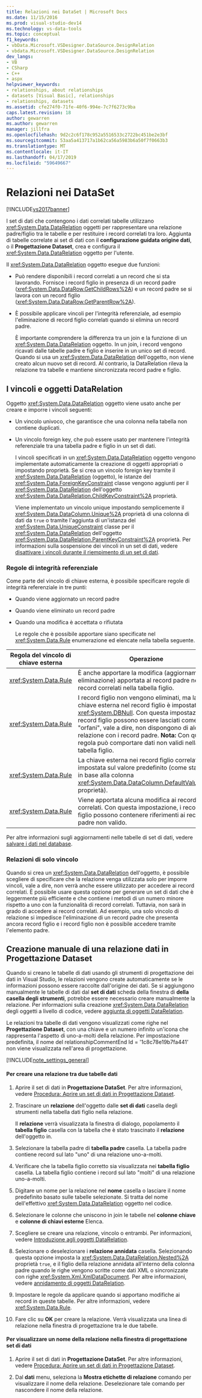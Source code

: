 ```yaml
---
title: Relazioni nei DataSet | Microsoft Docs
ms.date: 11/15/2016
ms.prod: visual-studio-dev14
ms.technology: vs-data-tools
ms.topic: conceptual
f1_keywords:
- vbData.Microsoft.VSDesigner.DataSource.DesignRelation
- vbdata.Microsoft.VSDesigner.DataSource.DesignRelation
dev_langs:
- VB
- CSharp
- C++
- aspx
helpviewer_keywords:
- relationships, about relationships
- datasets [Visual Basic], relationships
- relationships, datasets
ms.assetid: cfe274f0-71fe-40f6-994e-7c7f6273c9ba
caps.latest.revision: 18
author: gewarren
ms.author: gewarren
manager: jillfra
ms.openlocfilehash: 9d2c2c6f178c952a5516533c2722bc451be2e3bf
ms.sourcegitcommit: 53aa5a413717a1b62ca56a5983b6a50f7f0663b3
ms.translationtype: MT
ms.contentlocale: it-IT
ms.lasthandoff: 04/17/2019
ms.locfileid: "59649667"
---
```

# <a name="relationships-in-datasets"></a>Relazioni nei DataSet
[!INCLUDE[vs2017banner](../includes/vs2017banner.md)]

I set di dati che contengono i dati correlati tabelle utilizzano <xref:System.Data.DataRelation> oggetti per rappresentare una relazione padre/figlio tra le tabelle e per restituire i record correlati tra loro. Aggiunta di tabelle correlate ai set di dati con il **configurazione guidata origine dati**, o il **Progettazione Dataset**, crea e configura il <xref:System.Data.DataRelation> oggetto per l'utente.  
  
 Il <xref:System.Data.DataRelation> oggetto esegue due funzioni:  
  
- Può rendere disponibili i record correlati a un record che si sta lavorando. Fornisce i record figlio in presenza di un record padre (<xref:System.Data.DataRow.GetChildRows%2A>) e un record padre se si lavora con un record figlio (<xref:System.Data.DataRow.GetParentRow%2A>).  
  
- È possibile applicare vincoli per l'integrità referenziale, ad esempio l'eliminazione di record figlio correlati quando si elimina un record padre.  
  
  È importante comprendere la differenza tra un join e la funzione di un <xref:System.Data.DataRelation> oggetto. In un join, i record vengono ricavati dalle tabelle padre e figlio e inserire in un unico set di record. Quando si usa un <xref:System.Data.DataRelation> dell'oggetto, non viene creato alcun nuovo set di record. Al contrario, la DataRelation rileva la relazione tra tabelle e mantiene sincronizzata record padre e figlio.  
  
## <a name="datarelation-objects-and-constraints"></a>I vincoli e oggetti DataRelation  
 Oggetto <xref:System.Data.DataRelation> oggetto viene usato anche per creare e imporre i vincoli seguenti:  
  
- Un vincolo univoco, che garantisce che una colonna nella tabella non contiene duplicati.  
  
- Un vincolo foreign key, che può essere usato per mantenere l'integrità referenziale tra una tabella padre e figlio in un set di dati.  
  
  I vincoli specificati in un <xref:System.Data.DataRelation> oggetto vengono implementate automaticamente la creazione di oggetti appropriati o impostando proprietà. Se si crea un vincolo foreign key tramite il <xref:System.Data.DataRelation> (oggetto), le istanze del <xref:System.Data.ForeignKeyConstraint> classe vengono aggiunti per il <xref:System.Data.DataRelation> dell'oggetto <xref:System.Data.DataRelation.ChildKeyConstraint%2A> proprietà.  
  
  Viene implementato un vincolo unique impostando semplicemente il <xref:System.Data.DataColumn.Unique%2A> proprietà di una colonna di dati da `true` o tramite l'aggiunta di un'istanza del <xref:System.Data.UniqueConstraint> classe per il <xref:System.Data.DataRelation> dell'oggetto <xref:System.Data.DataRelation.ParentKeyConstraint%2A> proprietà. Per informazioni sulla sospensione dei vincoli in un set di dati, vedere [disattivare i vincoli durante il riempimento di un set di dati](../data-tools/turn-off-constraints-while-filling-a-dataset.md).  
  
### <a name="referential-integrity-rules"></a>Regole di integrità referenziale  
 Come parte del vincolo di chiave esterna, è possibile specificare regole di integrità referenziale in tre punti:  
  
- Quando viene aggiornato un record padre  
  
- Quando viene eliminato un record padre  
  
- Quando una modifica è accettata o rifiutata  
  
  Le regole che è possibile apportare siano specificate nel <xref:System.Data.Rule> enumerazione ed elencate nella tabella seguente.  
  
|Regola del vincolo di chiave esterna|Operazione|  
|----------------------------------|------------|  
|<xref:System.Data.Rule>|È anche apportare la modifica (aggiornamento o eliminazione) apportata al record padre nei record correlati nella tabella figlio.|  
|<xref:System.Data.Rule>|I record figlio non vengono eliminati, ma la chiave esterna nel record figlio è impostata su <xref:System.DBNull>. Con questa impostazione, i record figlio possono essere lasciati come "orfani", vale a dire, non dispongono di alcuna relazione con i record padre. **Nota:**  Con questa regola può comportare dati non validi nella tabella figlio.|  
|<xref:System.Data.Rule>|La chiave esterna nei record figlio correlati è impostata sul valore predefinito (come stabilito in base alla colonna <xref:System.Data.DataColumn.DefaultValue%2A> proprietà).|  
|<xref:System.Data.Rule>|Viene apportata alcuna modifica ai record figlio correlati. Con questa impostazione, i record figlio possono contenere riferimenti ai record padre non valido.|  
  
 Per altre informazioni sugli aggiornamenti nelle tabelle di set di dati, vedere [salvare i dati nel database](../data-tools/save-data-back-to-the-database.md).  
  
### <a name="constraint-only-relations"></a>Relazioni di solo vincolo  
 Quando si crea un <xref:System.Data.DataRelation> dell'oggetto, è possibile scegliere di specificare che la relazione venga utilizzata solo per imporre vincoli, vale a dire, non verrà anche essere utilizzato per accedere ai record correlati. È possibile usare questa opzione per generare un set di dati che è leggermente più efficiente e che contiene i metodi di un numero minore rispetto a uno con la funzionalità di record correlati. Tuttavia, non sarà in grado di accedere ai record correlati. Ad esempio, una solo vincolo di relazione si impedisce l'eliminazione di un record padre che presenta ancora record figlio e i record figlio non è possibile accedere tramite l'elemento padre.  
  
## <a name="manually-creating-a-data-relation-in-the-dataset-designer"></a>Creazione manuale di una relazione dati in Progettazione Dataset  
 Quando si creano le tabelle di dati usando gli strumenti di progettazione dei dati in Visual Studio, le relazioni vengono create automaticamente se le informazioni possono essere raccolte dall'origine dei dati. Se si aggiungono manualmente le tabelle di dati dal **set di dati** scheda della finestra di **della casella degli strumenti**, potrebbe essere necessario creare manualmente la relazione. Per informazioni sulla creazione <xref:System.Data.DataRelation> degli oggetti a livello di codice, vedere [aggiunta di oggetti DataRelation](http://msdn.microsoft.com/library/a4a564fb-c1c4-4135-b6c2-b030e51195e4).  
  
 Le relazioni tra tabelle di dati vengono visualizzati come righe nel **Progettazione Dataset**, con una chiave e un numero infinito un'icona che rappresenta l'aspetto di uno-a-molti della relazione. Per impostazione predefinita, il nome del relationshipCommentEnd Id = '1c8c78e19b7fa441' non viene visualizzata nell'area di progettazione.  
  
 [!INCLUDE[note_settings_general](../includes/note-settings-general-md.md)]  
  
#### <a name="to-create-a-relationship-between-two-data-tables"></a>Per creare una relazione tra due tabelle dati  
  
1.  Aprire il set di dati in **Progettazione DataSet**. Per altre informazioni, vedere [Procedura: Aprire un set di dati in Progettazione Dataset](http://msdn.microsoft.com/library/36fc266f-365b-42cb-aebb-c993dc2c47c3).  
  
2.  Trascinare un **relazione** dell'oggetto dalle **set di dati** casella degli strumenti nella tabella dati figlio nella relazione.  
  
     Il **relazione** verrà visualizzata la finestra di dialogo, popolamento il **tabella figlio** casella con la tabella che è stato trascinato il **relazione** dell'oggetto in.  
  
3.  Selezionare la tabella padre di **tabella padre** casella. La tabella padre contiene record sul lato "uno" di una relazione uno-a-molti.  
  
4.  Verificare che la tabella figlio corretto sia visualizzata nei **tabella figlio** casella. La tabella figlio contiene i record sul lato "molti" di una relazione uno-a-molti.  
  
5.  Digitare un nome per la relazione nel **nome** casella o lasciare il nome predefinito basato sulle tabelle selezionate. Si tratta del nome dell'effettivo <xref:System.Data.DataRelation> oggetto nel codice.  
  
6.  Selezionare le colonne che uniscono in join le tabelle nel **colonne chiave** e **colonne di chiavi esterne** Elenca.  
  
7.  Scegliere se creare una relazione, vincolo o entrambi. Per informazioni, vedere [Introduzione agli oggetti DataRelation](http://msdn.microsoft.com/library/89d8a881-8265-41f2-a88b-61311ab06192).  
  
8.  Selezionare o deselezionare i **relazione annidata** casella. Selezionando questa opzione imposta la <xref:System.Data.DataRelation.Nested%2A> proprietà `true`, e il figlio della relazione annidata all'interno della colonna padre quando le righe vengono scritte come dati XML o sincronizzate con righe <xref:System.Xml.XmlDataDocument>. Per altre informazioni, vedere [annidamento di oggetti DataRelation](http://msdn.microsoft.com/library/9530f9c9-dd98-4b93-8cdb-40d7f1e8d0ab).  
  
9. Impostare le regole da applicare quando si apportano modifiche ai record in queste tabelle. Per altre informazioni, vedere <xref:System.Data.Rule>.  
  
10. Fare clic su **OK** per creare la relazione. Verrà visualizzata una linea di relazione nella finestra di progettazione tra le due tabelle.  
  
#### <a name="to-display-a-relation-name-in-the-dataset-designer"></a>Per visualizzare un nome della relazione nella finestra di progettazione set di dati  
  
1.  Aprire il set di dati in **Progettazione DataSet**. Per altre informazioni, vedere [Procedura: Aprire un set di dati in Progettazione Dataset](http://msdn.microsoft.com/library/36fc266f-365b-42cb-aebb-c993dc2c47c3).  
  
2.  Dal **dati** menu, seleziona la **Mostra etichette di relazione** comando per visualizzare il nome della relazione. Deselezionare tale comando per nascondere il nome della relazione.
